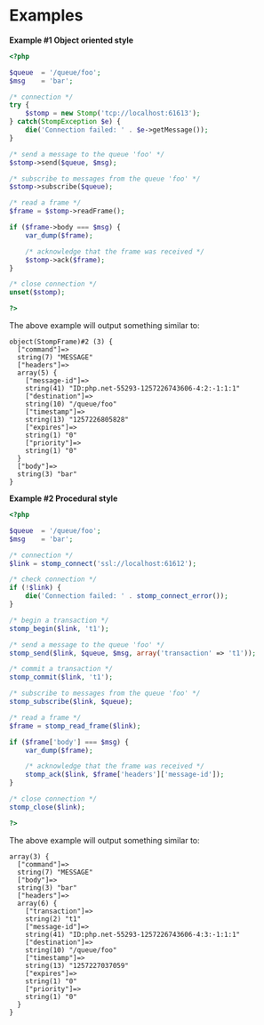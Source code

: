 Examples
========

**Example \#1 Object oriented style**

``` php
<?php

$queue  = '/queue/foo';
$msg    = 'bar';

/* connection */
try {
    $stomp = new Stomp('tcp://localhost:61613');
} catch(StompException $e) {
    die('Connection failed: ' . $e->getMessage());
}

/* send a message to the queue 'foo' */
$stomp->send($queue, $msg);

/* subscribe to messages from the queue 'foo' */
$stomp->subscribe($queue);

/* read a frame */
$frame = $stomp->readFrame();

if ($frame->body === $msg) {
    var_dump($frame);

    /* acknowledge that the frame was received */
    $stomp->ack($frame);
}

/* close connection */
unset($stomp);

?>
```

The above example will output something similar to:

    object(StompFrame)#2 (3) {
      ["command"]=>
      string(7) "MESSAGE"
      ["headers"]=>
      array(5) {
        ["message-id"]=>
        string(41) "ID:php.net-55293-1257226743606-4:2:-1:1:1"
        ["destination"]=>
        string(10) "/queue/foo"
        ["timestamp"]=>
        string(13) "1257226805828"
        ["expires"]=>
        string(1) "0"
        ["priority"]=>
        string(1) "0"
      }
      ["body"]=>
      string(3) "bar"
    }

**Example \#2 Procedural style**

``` php
<?php

$queue  = '/queue/foo';
$msg    = 'bar';

/* connection */
$link = stomp_connect('ssl://localhost:61612');

/* check connection */
if (!$link) {
    die('Connection failed: ' . stomp_connect_error());
}

/* begin a transaction */
stomp_begin($link, 't1');

/* send a message to the queue 'foo' */
stomp_send($link, $queue, $msg, array('transaction' => 't1'));

/* commit a transaction */
stomp_commit($link, 't1');

/* subscribe to messages from the queue 'foo' */
stomp_subscribe($link, $queue);

/* read a frame */
$frame = stomp_read_frame($link);

if ($frame['body'] === $msg) {
    var_dump($frame);

    /* acknowledge that the frame was received */
    stomp_ack($link, $frame['headers']['message-id']);
}

/* close connection */
stomp_close($link);

?>
```

The above example will output something similar to:

    array(3) {
      ["command"]=>
      string(7) "MESSAGE"
      ["body"]=>
      string(3) "bar"
      ["headers"]=>
      array(6) {
        ["transaction"]=>
        string(2) "t1"
        ["message-id"]=>
        string(41) "ID:php.net-55293-1257226743606-4:3:-1:1:1"
        ["destination"]=>
        string(10) "/queue/foo"
        ["timestamp"]=>
        string(13) "1257227037059"
        ["expires"]=>
        string(1) "0"
        ["priority"]=>
        string(1) "0"
      }
    }
